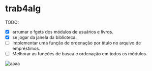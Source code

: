 # trab4alg
TODO:

   - [X] arrumar o fgets dos módulos de usuários e livros.
   - [X] se jogar da janela da biblioteca.
   - [ ] Implementar uma função de ordenação por título no arquivo de empréstimos.
   - [ ] Melhorar as funções de busca e ordenação em todos os módulos.

![aaaa](https://i.kym-cdn.com/photos/images/original/001/176/251/4d7.png)
